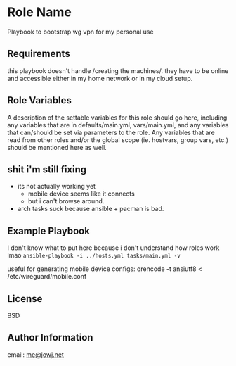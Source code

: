 Role Name
=========

Playbook to bootstrap wg vpn for my personal use

Requirements
------------

this playbook doesn't handle /creating the machines/. they have to be online and accessible either in my home network or in my cloud setup.

Role Variables
--------------

A description of the settable variables for this role should go here, including any variables that are in defaults/main.yml, vars/main.yml, and any variables that can/should be set via parameters to the role. Any variables that are read from other roles and/or the global scope (ie. hostvars, group vars, etc.) should be mentioned here as well.


shit i'm still fixing
----------------
- its not actually working yet
  - mobile device seems like it connects
  - but i can't browse around.
- arch tasks suck because ansible + pacman is bad.


Example Playbook
----------------

I don't know what to put here because i don't understand how roles work lmao
	`ansible-playbook -i ../hosts.yml tasks/main.yml -v`
		 
useful for generating mobile device configs: qrencode -t ansiutf8 < /etc/wireguard/mobile.conf

License
-------

BSD

Author Information
------------------

email: me@jowj.net
